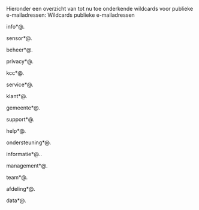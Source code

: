 Hieronder een overzicht van tot nu toe onderkende wildcards voor publieke e-mailadressen:
Wildcards publieke e-mailadressen 

info*@*.*

sensor*@*.*

beheer*@*.*

privacy*@*.*

kcc*@*.*

service*@*.*

klant*@*.*

gemeente*@*.*

support*@*.*

help*@*.*

ondersteuning*@*.*

informatie*@*.*.

management*@*.*

team*@*.*

afdeling*@*.*

data*@*.*
